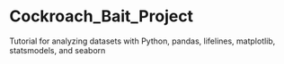 # Cockroach_Bait_Project
Tutorial for analyzing datasets with Python, pandas, lifelines, matplotlib, statsmodels, and seaborn
